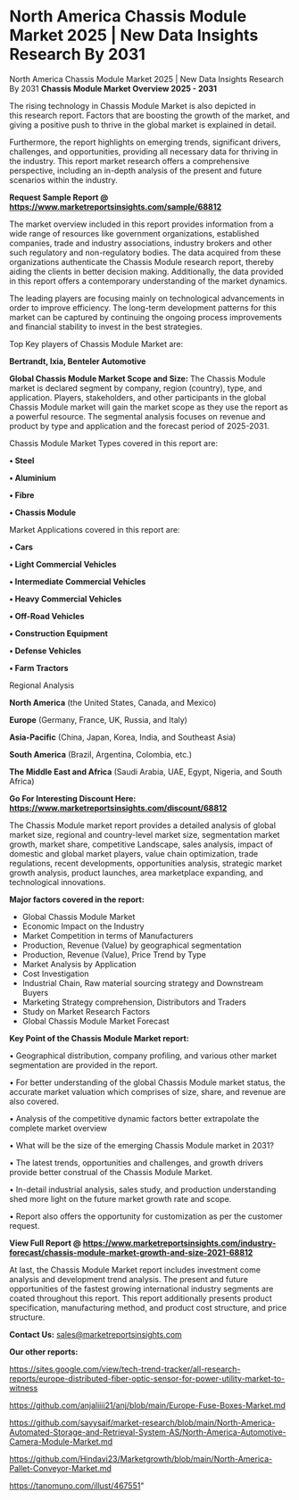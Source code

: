 # North America Chassis Module Market 2025 | New Data Insights Research By 2031
North America Chassis Module Market 2025 | New Data Insights Research By 2031
<Strong> Chassis Module Market Overview 2025 - 2031</strong>

The rising technology in Chassis Module Market is also depicted in this research report. Factors that are boosting the growth of the market, and giving a positive push to thrive in the global market is explained in detail.

Furthermore, the report highlights on emerging trends, significant drivers, challenges, and opportunities, providing all necessary data for thriving in the industry. This report market research offers a comprehensive perspective, including an in-depth analysis of the present and future scenarios within the industry.

<strong>Request Sample Report @ <a href=https://www.marketreportsinsights.com/sample/68812>https://www.marketreportsinsights.com/sample/68812</a></strong>

The market overview included in this report provides information from a wide range of resources like government organizations, established companies, trade and industry associations, industry brokers and other such regulatory and non-regulatory bodies. The data acquired from these organizations authenticate the Chassis Module research report, thereby aiding the clients in better decision making. Additionally, the data provided in this report offers a contemporary understanding of the market dynamics.

The leading players are focusing mainly on technological advancements in order to improve efficiency. The long-term development patterns for this market can be captured by continuing the ongoing process improvements and financial stability to invest in the best strategies.

Top Key players of Chassis Module Market are:

<strong>Bertrandt, Ixia, Benteler Automotive</strong>

<strong><b>Global Chassis Module Market Scope and Size:</b></strong>
The Chassis Module market is declared segment by company, region (country), type, and application. Players, stakeholders, and other participants in the global Chassis Module market will gain the market scope as they use the report as a powerful resource. The segmental analysis focuses on revenue and product by type and application and the forecast period of 2025-2031.

Chassis Module Market Types covered in this report are:

<strong>• Steel

• Aluminium

• Fibre

• Chassis Module</strong>

Market Applications covered in this report are:

<strong>• Cars

• Light Commercial Vehicles

• Intermediate Commercial Vehicles

• Heavy Commercial Vehicles

• Off-Road Vehicles

• Construction Equipment

• Defense Vehicles

• Farm Tractors</strong> 

Regional Analysis

<strong>North America</strong> (the United States, Canada, and Mexico)

<strong>Europe</strong> (Germany, France, UK, Russia, and Italy)

<strong>Asia-Pacific</strong> (China, Japan, Korea, India, and Southeast Asia)

<strong>South America</strong> (Brazil, Argentina, Colombia, etc.)

<strong>The Middle East and Africa</strong> (Saudi Arabia, UAE, Egypt, Nigeria, and South Africa)

<strong>Go For Interesting Discount Here: <a href=https://www.marketreportsinsights.com/discount/68812>https://www.marketreportsinsights.com/discount/68812</a></strong>

The Chassis Module market report provides a detailed analysis of global market size, regional and country-level market size, segmentation market growth, market share, competitive Landscape, sales analysis, impact of domestic and global market players, value chain optimization, trade regulations, recent developments, opportunities analysis, strategic market growth analysis, product launches, area marketplace expanding, and technological innovations.

<strong><b>Major factors covered in the report:</b></strong>
<ul>
  <li>Global Chassis Module Market </li>
  <li>Economic Impact on the Industry</li>
  <li>Market Competition in terms of Manufacturers</li>
  <li>Production, Revenue (Value) by geographical segmentation</li>
  <li>Production, Revenue (Value), Price Trend by Type</li>
  <li>Market Analysis by Application</li>
  <li>Cost Investigation</li>
  <li>Industrial Chain, Raw material sourcing strategy and Downstream Buyers</li>
  <li>Marketing Strategy comprehension, Distributors and Traders</li>
  <li>Study on Market Research Factors</li>
  <li>Global Chassis Module Market Forecast</li>
</ul>

<strong><b>Key Point of the Chassis Module Market report:</b></strong>

• Geographical distribution, company profiling, and various other market segmentation are provided in the report.

• For better understanding of the global Chassis Module market status, the accurate market valuation which comprises of size, share, and revenue are also covered.

• Analysis of the competitive dynamic factors better extrapolate the complete market overview

• What will be the size of the emerging Chassis Module market in 2031?

• The latest trends, opportunities and challenges, and growth drivers provide better construal of the Chassis Module Market.

• In-detail industrial analysis, sales study, and production understanding shed more light on the future market growth rate and scope.

• Report also offers the opportunity for customization as per the customer request.

<strong><b>View Full Report @ <a href=https://www.marketreportsinsights.com/industry-forecast/chassis-module-market-growth-and-size-2021-68812>https://www.marketreportsinsights.com/industry-forecast/chassis-module-market-growth-and-size-2021-68812</a></b></strong>


At last, the Chassis Module Market report includes investment come analysis and development trend analysis. The present and future opportunities of the fastest growing international industry segments are coated throughout this report. This report additionally presents product specification, manufacturing method, and product cost structure, and price structure.

<strong>Contact Us:</strong>
sales@marketreportsinsights.com

<strong>Our other reports:</strong>

<a href=https://sites.google.com/view/tech-trend-tracker/all-research-reports/europe-distributed-fiber-optic-sensor-for-power-utility-market-to-witness>https://sites.google.com/view/tech-trend-tracker/all-research-reports/europe-distributed-fiber-optic-sensor-for-power-utility-market-to-witness</a>

<a href=https://github.com/anjaliiii21/anj/blob/main/Europe-Fuse-Boxes-Market.md>https://github.com/anjaliiii21/anj/blob/main/Europe-Fuse-Boxes-Market.md</a>

<a href=https://github.com/sayysaif/market-research/blob/main/North-America-Automated-Storage-and-Retrieval-System-AS/North-America-Automotive-Camera-Module-Market.md>https://github.com/sayysaif/market-research/blob/main/North-America-Automated-Storage-and-Retrieval-System-AS/North-America-Automotive-Camera-Module-Market.md</a>

<a href=https://github.com/Hindavi23/Marketgrowth/blob/main/North-America-Pallet-Conveyor-Market.md>https://github.com/Hindavi23/Marketgrowth/blob/main/North-America-Pallet-Conveyor-Market.md</a>

<a href=https://tanomuno.com/illust/467551>https://tanomuno.com/illust/467551</a>"
